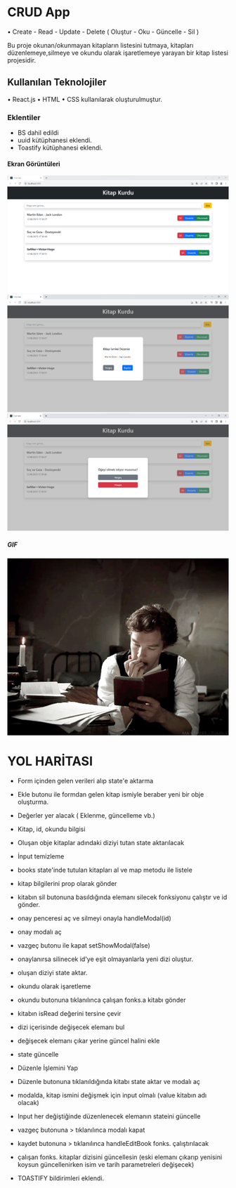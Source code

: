 <h1> CRUD App </h1>

• Create - Read - Update - Delete
( Oluştur - Oku - Güncelle - Sil )

Bu proje okunan/okunmayan kitapların listesini tutmaya,
kitapları düzenlemeye,silmeye ve okundu olarak işaretlemeye yarayan bir kitap listesi projesidir.


<h2> Kullanılan Teknolojiler</h2>

• React.js
• HTML 
• CSS
kullanılarak oluşturulmuştur.


<h3> Eklentiler </h3>

- BS dahil edildi
- uuid kütüphanesi eklendi.
- Toastify kütüphanesi eklendi.


<h4>Ekran Görüntüleri</h4>

![](images/crudapp1.png)
![](images/crudapp2.png)
![](images/crudapp3.png)



<h5> GIF </h5>

![](images/crudgif.gif)



# YOL HARİTASI #

- Form içinden gelen verileri alıp state'e aktarma
- Ekle butonu ile formdan gelen kitap ismiyle beraber yeni bir obje oluşturma.
- Değerler yer alacak ( Eklenme, güncelleme vb.)
- Kitap, id, okundu bilgisi
- Oluşan obje kitaplar adındaki diziyi tutan state aktarılacak
- İnput temizleme


- books state'inde tutulan kitapları al ve map metodu ile listele
- kitap bilgilerini prop olarak gönder


- kitabın sil butonuna basıldığında elemanı silecek fonksiyonu çalıştır ve id gönder.
- onay penceresi aç ve silmeyi onayla 
handleModal(id) 
- onay modalı aç
- vazgeç butonu ile kapat setShowModal(false)
- onaylanırsa silinecek id'ye eşit olmayanlarla yeni dizi oluştur.
- oluşan diziyi state aktar.

- okundu olarak işaretleme
- okundu butonuna tıklanılınca çalışan fonks.a kitabı gönder
- kitabın isRead değerini tersine çevir
- dizi içerisinde değişecek elemanı bul
- değişecek elemanı çıkar yerine güncel halini ekle
- state güncelle


- Düzenle İşlemini Yap 
- Düzenle butonuna tıklanıldığında kitabı state aktar ve modalı aç
- modalda, kitap ismini değişmek için input olmalı
(value kitabın adı olacak)
- Input her değiştiğinde düzenlenecek elemanın stateini güncelle
- vazgeç butonuna > tıklanılınca modalı kapat
- kaydet butonuna > tıklanılınca handleEditBook fonks. çalıştırılacak
- çalışan fonks. kitaplar dizisini güncellesin
(eski elemanı çıkarıp yenisini koysun
güncellenirken isim ve tarih parametreleri değişecek)

- TOASTIFY bildirimleri eklendi.
